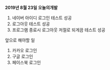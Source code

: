 **2019년 8월 23일 오늘의개발**

1. 네이버 아이디 로그인 테스트 성공
2. 로그아웃 테스트 성공
3. 프로그램 종료시 로그아웃 저절로 되게끔 테스트 성공

앞으로 해야할 일

1. 카카오 로그인
2. 구글 로그인
3. 페이스북 로그인

